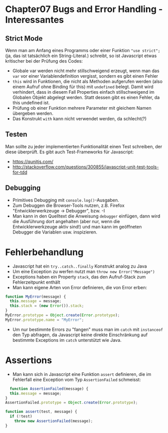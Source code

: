# Chapter07 Bugs and Error Handling - Interessantes

## Strict Mode
Wenn man am Anfang eines Programms oder einer Funktion `"use strict";` (ja, das
ist tatsächlich ein String-Literal.) schreibt, so ist Javascript etwas
kritischer bei der Prüfung des Codes:
* Globale var werden nicht mehr stillschweigend erzeugt, wenn man das `var` vor
  einer Variablendefinition vergisst, sondern es gibt einen Fehler
* `this` wird in Funktionen, die nicht als Methoden aufgerufen werden (also einem
  Aufruf ohne Binding für this) mit `undefined` belegt. Damit wird verhindert, dass
  in diesem Fall Properties einfach stillschweigend im Globalen Objekt abgelegt werden.
  Statt dessen gibt es einen Fehler, da this undefined ist.
* Prüfung ob einer Funktion mehrere Parameter mit gleichem Namen übergeben werden.
* Das Konstrukt `with` kann nicht verwendet werden, da schlecht(?)

## Testen
Man sollte zu jeder implementierten Funktionalität einen Test schreiben, der diese
überprüft. Es gibt auch Test-Frameworks für Javascript:
* https://qunitjs.com/
* http://stackoverflow.com/questions/300855/javascript-unit-test-tools-for-tdd

## Debugging
* Primitives Debugging mit `console.log()`-Ausgaben.
* Zum Debuggen die Browser-Tools nutzen, z.B. Firefox "Entwicklerwerkzeuge -> Debugger",
  bzw. <STRG><SHIFT>-I
* Man kann in den Quelltext die Anweisung `debugger` einfügen, dann wird die
  Ausführung dort angehalten (aber nur, wenn die Entwicklerwerkzeuge aktiv
  sind!) und man kann im geöffneten Debugger die Variablen usw. inspizieren.

# Fehlerbehandlung
* Javascript hat ein `try..catch..finally` Konstrukt analog zu Java
* Um eine Exception zu werfen nutzt man `throw new Error("Message")`
* Exceptions haben ein Property `stack`, das den Aufruf-Stack zum Fehlerzeitpunkt enthält
* Man kann eigene Arten von Error definieren, die von Error erben:

```javascript
function MyError(message) {
  this.message = message;
  this.stack = (new Error()).stack;
}
MyError.prototype = Object.create(Error.prototype);
MyError.prototype.name = "MyError";
```

* Um nur bestimmte Errors zu "fangen" muss man im `catch` mit `instanceof` den
  Typ abfragen, da Javascript keine direkte Einschränkung auf bestimmte Exceptions
  im `catch` unterstützt wie Java.

# Assertions
* Man kann sich in Javascript eine Funktion `assert` definieren, die im Fehlerfall
  eine Exception vom Typ `AssertionFailed` schmeisst:

```javascript
  function AssertionFailed(message) {
  this.message = message;
}
AssertionFailed.prototype = Object.create(Error.prototype);

function assert(test, message) {
  if (!test)
    throw new AssertionFailed(message);
}
```
